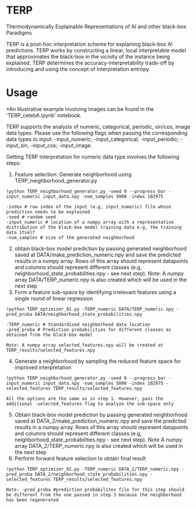 # TERP
Thermodynamically Explainable Representations of AI and other black-box Paradigms


TERP is a post-hoc interpretation scheme for explaining black-box AI predictions. TERP works by constructing a linear, local interpretable model that approximates the black-box in the vicinity of the instance being explained. TERP determines the accuracy-interpretability trade-off by introducing and using the concept of interpretation entropy.

# Usage
*An illustrative example involving images can be found in the 'TERP_celebA.ipynb' notebook.

TERP supports the analysis of numeric, categorical, periodic, sin/cos, image data types. Please use the following flags when passing the corresponding data types to input: -input_numeric; -input_categorical; -input_periodic; -input_sin, -input_cos; -input_image.

Getting TERP interpretation for numeric data type involves the following steps:

1. Feature selection: Generate neighborhood using TERP_neighborhood_generator.py
```
!python TERP_neighborhood_generator.py -seed 0 --progress_bar -input_numeric input_data.npy -num_samples 5000 -index 102975

-index # row index of the input (e.g, input_numeric) file whose prediction needs to be explained
-seed # random seed
-input_numeric # location of a numpy array with a representative distribution of the black-box model training data e.g, the training data itself
-num_samples # size of the generated neighborhood
```
2. obtain black-box model prediction by passing generated neighborhood saved at DATA/make_prediction_numeric.npy and save the predicted results in a numpy array. Rows of this array should represent datapoints and columns should represent different classes (e.g, neighborhood_state_probabilities.npy - see next step). Note: A numpy array DATA/TERP_numeric.npy is also created which will be used in the next step
3. Form a feature sub-space by identifying irrelevant features using a single round of linear regression
```
!python TERP_optimizer_01.py -TERP_numeric DATA/TERP_numeric.npy -pred_proba DATA/neighborhood_state_probabilities.npy

-TERP_numeric # Standardized neighborhood data location
-pred_proba # Prediction probabilities for different classes as obtained from the black-box model

Note: A numpy array selected_features.npy will be created at TERP_results/selected_features.npy
```
4. Generate a neighborhood by sampling the reduced feature space for improved interpretation
```
!python TERP_neighborhood_generator.py -seed 0 --progress_bar -input_numeric input_data.npy -num_samples 5000 -index 102975 -selected_features TERP_results/selected_features.npy

All the options are the same as in step 1. However, pass the additional -selected_features flag to analyze the sub-space only
```
5. Obtain black-box model prediction by passing generated neighborhood saved at DATA_2/make_prediction_numeric.npy and save the predicted results in a numpy array. Rows of this array should represent datapoints and columns should represent different classes (e.g, neighborhood_state_probabilities.npy - see next step). Note A numpy array DATA_2/TERP_numeric.npy is also created which will be used in the next step
6. Perform forward feature selection to obtain final result
```
!python TERP_optimizer_02.py -TERP_numeric DATA_2/TERP_numeric.npy -pred_proba DATA_2/neighborhood_state_probabilities.npy -selected_features TERP_results/selected_features.npy

Note: -pred_proba #prediction probabilites file for this step should be different from the one passed in step 3 because the neighborhood has been regenerated
```

